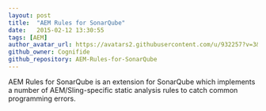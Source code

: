 ```yaml
---
layout: post
title:  "AEM Rules for SonarQube"
date:   2015-02-12 13:30:55
tags: [AEM]
author_avatar_url: https://avatars2.githubusercontent.com/u/932257?v=3&s=200
github_owner: Cognifide
github_repository: AEM-Rules-for-SonarQube
---
```


AEM Rules for SonarQube is an extension for SonarQube which implements a number of AEM/Sling-specific static analysis rules to
catch common programming errors.
